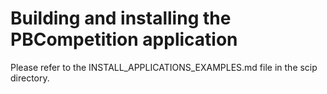 Building and installing the PBCompetition application
=================================================

Please refer to the INSTALL_APPLICATIONS_EXAMPLES.md file in the scip directory.
